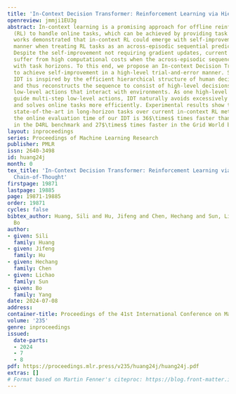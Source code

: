 ```yaml
---
title: 'In-Context Decision Transformer: Reinforcement Learning via Hierarchical Chain-of-Thought'
openreview: jmmji1EU3g
abstract: In-context learning is a promising approach for offline reinforcement learning
  (RL) to handle online tasks, which can be achieved by providing task prompts. Recent
  works demonstrated that in-context RL could emerge with self-improvement in a trial-and-error
  manner when treating RL tasks as an across-episodic sequential prediction problem.
  Despite the self-improvement not requiring gradient updates, current works still
  suffer from high computational costs when the across-episodic sequence increases
  with task horizons. To this end, we propose an In-context Decision Transformer (IDT)
  to achieve self-improvement in a high-level trial-and-error manner. Specifically,
  IDT is inspired by the efficient hierarchical structure of human decision-making
  and thus reconstructs the sequence to consist of high-level decisions instead of
  low-level actions that interact with environments. As one high-level decision can
  guide multi-step low-level actions, IDT naturally avoids excessively long sequences
  and solves online tasks more efficiently. Experimental results show that IDT achieves
  state-of-the-art in long-horizon tasks over current in-context RL methods. In particular,
  the online evaluation time of our IDT is 36$\times$ times faster than baselines
  in the D4RL benchmark and 27$\times$ times faster in the Grid World benchmark.
layout: inproceedings
series: Proceedings of Machine Learning Research
publisher: PMLR
issn: 2640-3498
id: huang24j
month: 0
tex_title: 'In-Context Decision Transformer: Reinforcement Learning via Hierarchical
  Chain-of-Thought'
firstpage: 19871
lastpage: 19885
page: 19871-19885
order: 19871
cycles: false
bibtex_author: Huang, Sili and Hu, Jifeng and Chen, Hechang and Sun, Lichao and Yang,
  Bo
author:
- given: Sili
  family: Huang
- given: Jifeng
  family: Hu
- given: Hechang
  family: Chen
- given: Lichao
  family: Sun
- given: Bo
  family: Yang
date: 2024-07-08
address:
container-title: Proceedings of the 41st International Conference on Machine Learning
volume: '235'
genre: inproceedings
issued:
  date-parts:
  - 2024
  - 7
  - 8
pdf: https://proceedings.mlr.press/v235/huang24j/huang24j.pdf
extras: []
# Format based on Martin Fenner's citeproc: https://blog.front-matter.io/posts/citeproc-yaml-for-bibliographies/
---
```

